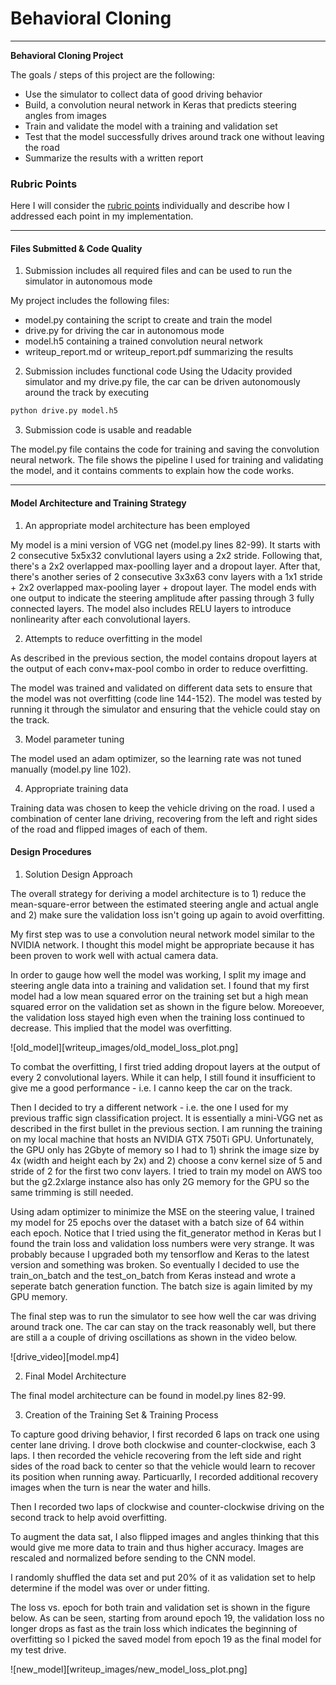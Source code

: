 # **Behavioral Cloning** 

---

**Behavioral Cloning Project**

The goals / steps of this project are the following:
* Use the simulator to collect data of good driving behavior
* Build, a convolution neural network in Keras that predicts steering angles from images
* Train and validate the model with a training and validation set
* Test that the model successfully drives around track one without leaving the road
* Summarize the results with a written report



### Rubric Points

Here I will consider the [rubric points](https://review.udacity.com/#!/rubrics/432/view) individually and describe how I addressed each point in my implementation.  

---
#### Files Submitted & Code Quality

1. Submission includes all required files and can be used to run the simulator in autonomous mode

My project includes the following files:
* model.py containing the script to create and train the model
* drive.py for driving the car in autonomous mode
* model.h5 containing a trained convolution neural network 
* writeup_report.md or writeup_report.pdf summarizing the results

2. Submission includes functional code
Using the Udacity provided simulator and my drive.py file, the car can be driven autonomously around the track by executing 
```sh
python drive.py model.h5
```

3. Submission code is usable and readable

The model.py file contains the code for training and saving the convolution neural network. The file shows the pipeline I used for training and validating the model, and it contains comments to explain how the code works.

---

#### Model Architecture and Training Strategy

1. An appropriate model architecture has been employed

My model is a mini version of VGG net (model.py lines 82-99). It starts with 2 consecutive 5x5x32 convlutional layers using a 2x2 stride. Following that, there's a 2x2 overlapped max-poolling layer and a dropout layer. After that, there's another series of 2 consecutive 3x3x63 conv layers with a 1x1 stride + 2x2 overlapped max-pooling layer + dropout layer. The model ends with one output to indicate the steering amplitude after passing through 3 fully connected layers. The model also includes RELU layers to introduce nonlinearity after each convolutional layers.

2. Attempts to reduce overfitting in the model

As described in the previous section, the model contains dropout layers at the output of each conv+max-pool combo in order to reduce overfitting. 

The model was trained and validated on different data sets to ensure that the model was not overfitting (code line 144-152). The model was tested by running it through the simulator and ensuring that the vehicle could stay on the track.

3. Model parameter tuning

The model used an adam optimizer, so the learning rate was not tuned manually (model.py line 102).

4. Appropriate training data

Training data was chosen to keep the vehicle driving on the road. I used a combination of center lane driving, recovering from the left and right sides of the road and flipped images of each of them.


#### Design Procedures

1. Solution Design Approach

The overall strategy for deriving a model architecture is to 1) reduce the mean-square-error between the estimated steering angle and actual angle and 2) make sure the validation loss isn't going up again to avoid overfitting.

My first step was to use a convolution neural network model similar to the NVIDIA network. I thought this model might be appropriate because it has been proven to work well with actual camera data.

In order to gauge how well the model was working, I split my image and steering angle data into a training and validation set. I found that my first model had a low mean squared error on the training set but a high mean squared error on the validation set as shown in the figure below. Moreoever, the validation loss stayed high even when the training loss continued to decrease. This implied that the model was overfitting. 

![old_model][writeup_images/old_model_loss_plot.png]

To combat the overfitting, I first tried adding dropout layers at the output of every 2 convolutional layers. While it can help, I still found it insufficient to give me a good performance - i.e. I canno keep the car on the track.

Then I decided to try a different network - i.e. the one I used for my previous traffic sign classification project. It is essentially a mini-VGG net as described in the first bullet in the previous section. I am running the training on my local machine that hosts an NVIDIA GTX 750Ti GPU. Unfortunately, the GPU only has 2Gbyte of memory so I had to 1) shrink the image size by 4x (width and height each by 2x) and 2) choose a conv kernel size of 5 and stride of 2 for the first two conv layers. I tried to train my model on AWS too but the g2.2xlarge instance also has only 2G memory for the GPU so the same trimming is still needed.

Using adam optimizer to minimize the MSE on the steering value, I trained my model for 25 epochs over the dataset with a batch size of 64 within each epoch. Notice that I tried using the fit_generator method in Keras but I found the train loss and validation loss numbers were very strange. It was probably because I upgraded both my tensorflow and Keras to the latest version and something was broken. So eventually I decided to use the train_on_batch and the test_on_batch from Keras instead and wrote a seperate batch generation function. The batch size is again limited by my GPU memory.

The final step was to run the simulator to see how well the car was driving around track one. The car can stay on the track reasonably well, but there are still a a couple of driving oscillations as shown in the video below. 

![drive_video][model.mp4]

2. Final Model Architecture

The final model architecture can be found in model.py lines 82-99. 


3. Creation of the Training Set & Training Process

To capture good driving behavior, I first recorded 6 laps on track one using center lane driving. I drove both clockwise and counter-clockwise, each 3 laps. I then recorded the vehicle recovering from the left side and right sides of the road back to center so that the vehicle would learn to recover its position when running away. Particuarlly, I recorded additional recovery images when the turn is near the water and hills.

Then I recorded two laps of clockwise and counter-clockwise driving on the second track to help avoid overfitting.

To augment the data sat, I also flipped images and angles thinking that this would give me more data to train and thus higher accuracy. Images are rescaled and normalized before sending to the CNN model.

I randomly shuffled the data set and put 20% of it as validation set to help determine if the model was over or under fitting. 

The loss vs. epoch for both train and validation set is shown in the figure below. As can be seen, starting from around epoch 19, the validation loss no longer drops as fast as the train loss which indicates the beginning of overfitting so I picked the saved model from epoch 19 as the final model for my test drive.

![new_model][writeup_images/new_model_loss_plot.png]

